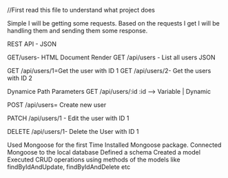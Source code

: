 //First read this file to understand what project does 

Simple I will be getting some requests. Based on the requests I get I will be handling them and sending them some response.


REST API - JSON

GET/users- HTML Document Render 
GET /api/users - List all users JSON 

GET /api/users/1=Get the user with ID 1
GET /api/users/2- Get the users with ID 2

Dynamice Path Parameters
GET /api/users/:id
:id --> Variable | Dynamic

POST /api/users= Create new user

PATCH /api/users/1 - Edit the user with ID 1

DELETE /api/users/1- Delete the User with ID 1

Used Mongoose for the first Time
Installed Mongoose package.
Connected Mongoose to the local database
Defined a schema
Created a model
Executed CRUD operations using methods of the models like findByIdAndUpdate, findByIdAndDelete etc